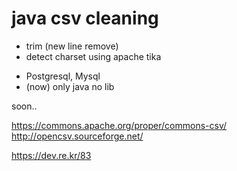 # java csv cleaning

- trim (new line remove)
- detect charset using apache tika

* Postgresql, Mysql
* (now) only java no lib

soon..

https://commons.apache.org/proper/commons-csv/  
http://opencsv.sourceforge.net/  


https://dev.re.kr/83  
